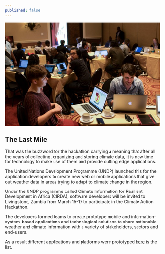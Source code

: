```yaml
---
published: false
---
```


![](https://raw.githubusercontent.com/samweli/jekyll-now/master/images/undp-hackathon.jpeg)

## The Last Mile
That was the buzzword for the hackathon carrying a meaning that after all the years of collecting, organizing and storing climate data, it is now time for technology to make use of them and provide cutting edge applications.

The United Nations Development Programme (UNDP) launched this for the application developers to create new web or mobile applications that give out weather data in areas trying to adapt to climate change in the region.

Under the UNDP programme called Climate Information for Resilient Development in Africa (CIRDA), software developers will be invited to Livingstone, Zambia from March 15-17 to participate in the Climate Action Hackathon.

The developers formed teams to create prototype mobile and information-system-based applications and technological solutions to share actionable weather and climate information with a variety of stakeholders, sectors and end-users.

As a result different applications and platforms were prototyped [here](https://climateaction.io/) is the list.


